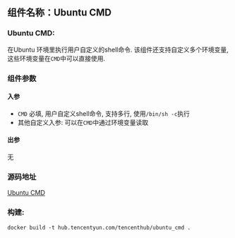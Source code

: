 ## 组件名称：Ubuntu CMD

### Ubuntu CMD:

在Ubuntu 环境里执行用户自定义的shell命令. 该组件还支持自定义多个环境变量, 这些环境变量在`CMD`中可以直接使用.

### 组件参数
#### 入参

- `CMD` 必填, 用户自定义shell命令, 支持多行, 使用`/bin/sh -c`执行
- 其他自定义入参: 可以在`CMD`中通过环境变量读取
  

#### 出参
无

### 源码地址

[Ubuntu CMD](https://github.com/tencentyun/workflow-components/tree/master/cmd/ubuntu_cmd)

### 构建:

`docker build -t hub.tencentyun.com/tencenthub/ubuntu_cmd .`
